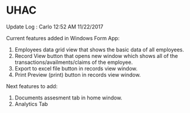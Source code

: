 # UHAC

Update Log : 
Carlo
12:52 AM
11/22/2017


Current features added in Windows Form App:

1) Employees data grid view that shows the basic data of all employees. 
2) Record View button that opens new window which shows all of the transactions/availments/claims of the employee.
3) Export to excel file button in records view window.
4) Print Preview (print) button in records view window.


Next features to add: 

1) Documents assesment tab in home window.
2) Analytics Tab

